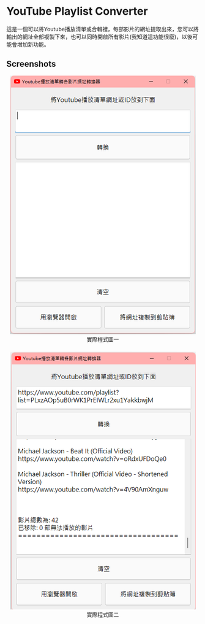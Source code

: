 # YouTube Playlist Converter

這是一個可以將Youtube播放清單或合輯裡，每部影片的網址提取出來，您可以將輸出的網址全部複製下來，也可以同時開啟所有影片(我知道這功能很廢)，以後可能會增加新功能。
## Screenshots
<div align="center">
<img src="https://github.com/tysonyu0304/Youtube-Playlist-Converter/blob/forReadme/image/%E7%A8%8B%E5%BC%8F%E7%A4%BA%E6%84%8F%E5%9C%961.png?raw=true" width="486" height="674">
</div>
<div align="center">
實際程式圖一
</div>
<div align="center">
<h3></h3>
</div>
<div align="center">
<img src="https://github.com/tysonyu0304/Youtube-Playlist-Converter/blob/forReadme/image/%E7%A8%8B%E5%BC%8F%E7%A4%BA%E6%84%8F%E5%9C%962.png?raw=true" width="485" height="672">
</div>


<div align="center">
實際程式圖二  
</div>
